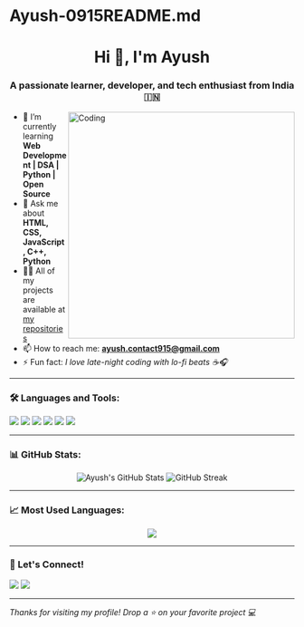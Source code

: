 # Ayush-0915README.md
<h1 align="center">Hi 👋, I'm Ayush</h1>
<h3 align="center">A passionate learner, developer, and tech enthusiast from India 🇮🇳</h3>

<img align="right" alt="Coding" width="400" src="https://cdn.dribbble.com/users/1162077/screenshots/3848914/programmer.gif">

- 🌱 I’m currently learning **Web Development | DSA | Python | Open Source**
- 💬 Ask me about **HTML, CSS, JavaScript, C++, Python**
- 👨‍💻 All of my projects are available at [my repositories](https://github.com/Ayush-0915?tab=repositories)
- 📫 How to reach me: **ayush.contact915@gmail.com**
- ⚡ Fun fact: *I love late-night coding with lo-fi beats ☕🎧*

---

### 🛠️ Languages and Tools:
<p>
  <img src="https://img.shields.io/badge/C++-00599C?style=for-the-badge&logo=c%2B%2B&logoColor=white"/>
  <img src="https://img.shields.io/badge/Python-3776AB?style=for-the-badge&logo=python&logoColor=white"/>
  <img src="https://img.shields.io/badge/HTML-E34F26?style=for-the-badge&logo=html5&logoColor=white"/>
  <img src="https://img.shields.io/badge/CSS-1572B6?style=for-the-badge&logo=css3&logoColor=white"/>
  <img src="https://img.shields.io/badge/JavaScript-F7DF1E?style=for-the-badge&logo=javascript&logoColor=black"/>
  <img src="https://img.shields.io/badge/Git-F05032?style=for-the-badge&logo=git&logoColor=white"/>
</p>

---

### 📊 GitHub Stats:
<p align="center">
  <img src="https://github-readme-stats.vercel.app/api?username=Ayush-0915&show_icons=true&theme=radical" alt="Ayush's GitHub Stats" />
  <img src="https://github-readme-streak-stats.herokuapp.com/?user=Ayush-0915&theme=radical" alt="GitHub Streak" />
</p>

---

### 📈 Most Used Languages:
<p align="center">
  <img src="https://github-readme-stats.vercel.app/api/top-langs/?username=Ayush-0915&layout=compact&theme=radical" />
</p>

---

### 🚀 Let's Connect!
<p>
  <a href="https://linkedin.com/in/your-link"><img src="https://img.shields.io/badge/LinkedIn-blue?style=for-the-badge&logo=linkedin&logoColor=white"/></a>
  <a href="mailto:ayush.contact915@gmail.com"><img src="https://img.shields.io/badge/Gmail-D14836?style=for-the-badge&logo=gmail&logoColor=white"/></a>
</p>

---

*Thanks for visiting my profile! Drop a ⭐ on your favorite project 💻*
